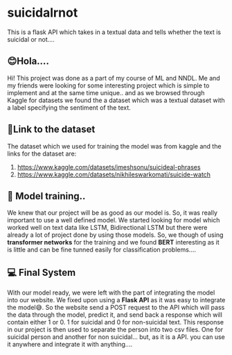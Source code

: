 # suicidalrnot
This is a flask API which takes in a textual data and tells whether the text is suicidal or not.... 
## 😊Hola.... 

Hi! This project was done as a part of my course of ML and NNDL. Me and my friends were looking for some interesting project which is simple to implement and at the same time unique.. and as we browsed through Kaggle for datasets we found the a dataset which was a textual dataset with a label specifying the sentiment of the text.


## 🔗Link to the dataset

The dataset which we used for training the model was from kaggle and the links for the dataset are:
 1. https://www.kaggle.com/datasets/imeshsonu/suicideal-phrases
 2. https://www.kaggle.com/datasets/nikhileswarkomati/suicide-watch

## 🤖 Model training..

We knew that our project will be as good as our model is. So, it was really important to use a well defined model. We started looking for model which worked well on text data like LSTM, Bidirectional LSTM but there were already a lot of project done by using those models. So, we though of using **transformer networks** for the training and we found **BERT** interesting as it is little and can be fine tunned easily for classification problems....

## 💻 Final System

With our model ready, we were left with the part of integrating the model into our website. We fixed upon using a **Flask API** as it was easy to integrate the model😅. So the website send a POST request to the API which will pass the data through the model, predict it, and send back a response which will contain either 1 or 0. 1 for suicidal and 0 for non-suicidal text. This response in our project is then used to separate the person into two csv files. One for suicidal person and another for non suicidal... but, as it is a API. you can use it anywhere and integrate it with anything....

